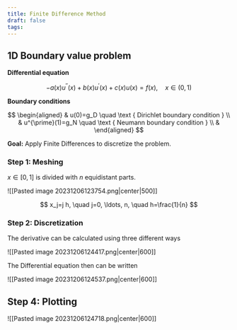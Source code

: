 ```yaml
---
title: Finite Difference Method
draft: false
tags:
---
```

## 1D Boundary value problem
**Differential equation**

$$
-a(x) u^{\prime \prime}(x)+b(x) u^{\prime}(x)+c(x) u(x)=f(x), \quad x \in(0,1)
$$


**Boundary conditions** 

$$
\begin{aligned}
& u(0)=g_D \quad \text { Dirichlet boundary condition } \\
& u^{\prime}(1)=g_N \quad \text { Neumann boundary condition } \\
&
\end{aligned}
$$

**Goal:** Apply Finite Differences to discretize the problem. 
### Step 1: Meshing 
$x\in [0,1]$ is divided with $n$ equidistant parts.   

![[Pasted image 20231206123754.png|center|500]]

$$
x_j=j h, \quad j=0, \ldots, n, \quad h=\frac{1}{n}
$$

### Step 2: Discretization
The derivative can be calculated using three different ways

![[Pasted image 20231206124417.png|center|600]]

The Differential equation then can be written

![[Pasted image 20231206124537.png|center|600]]

## Step 4: Plotting

![[Pasted image 20231206124718.png|center|600]]